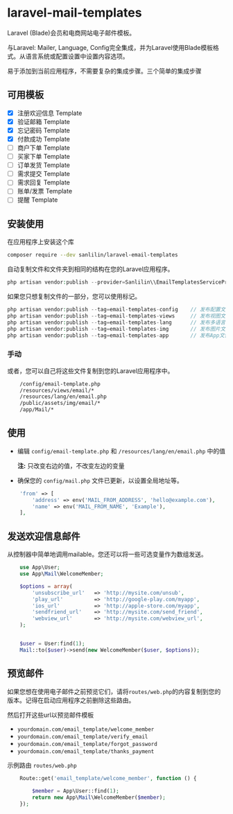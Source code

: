 # laravel-mail-templates
Laravel (Blade)会员和电商网站电子邮件模板。

与Laravel: Mailer, Language, Config完全集成，并为Laravel使用Blade模板格式。从语言系统或配置设置中设置内容选项。 

易于添加到当前应用程序，不需要复杂的集成步骤。三个简单的集成步骤


## 可用模板
- [x] 注册欢迎信息 Template
- [x] 验证邮箱 Template
- [x] 忘记密码 Template
- [x] 付款成功 Template
- [ ] 商户下单 Template
- [ ] 买家下单 Template
- [ ] 订单发货 Template
- [ ] 需求提交 Template
- [ ] 需求回复 Template
- [ ] 账单/发票 Template
- [ ] 提醒 Template

## 安装使用

在应用程序上安装这个库

```sh
composer require --dev sanlilin/laravel-email-templates
```

自动复制文件和文件夹到相同的结构在您的Laravel应用程序。

```php
php artisan vendor:publish --provider=Sanlilin\\EmailTemplatesServiceProvider
```

如果您只想复制文件的一部分，您可以使用标记。

```php
php artisan vendor:publish --tag=email-templates-config    // 发布配置文件
php artisan vendor:publish --tag=email-templates-views     // 发布视图文件
php artisan vendor:publish --tag=email-templates-lang      // 发布多语言文件
php artisan vendor:publish --tag=email-templates-img       // 发布图片文件
php artisan vendor:publish --tag=email-templates-app       // 发布App文件
```

### 手动

或者，您可以自己将这些文件复制到您的Laravel应用程序中。

```bash
    /config/email-template.php 
    /resources/views/email/*
    /resources/lang/en/email.php
    /public/assets/img/email/*
    /app/Mail/*
```

## 使用

* 编辑 ``` config/email-template.php ``` 和 ``` /resources/lang/en/email.php ``` 中的值

    **注:** 只改变右边的值，不改变左边的变量

* 确保您的 ```config/mail.php``` 文件已更新，以设置全局地址等。
```php
    'from' => [
        'address' => env('MAIL_FROM_ADDRESS', 'hello@example.com'),
        'name' => env('MAIL_FROM_NAME', 'Example'),
    ],
```

## 发送欢迎信息邮件
从控制器中简单地调用mailable。您还可以将一些可选变量作为数组发送。



```php
    use App\User;
    use App\Mail\WelcomeMember;

    $options = array(
        'unsubscribe_url'   => 'http://mysite.com/unsub',
        'play_url'          => 'http://google-play.com/myapp',
        'ios_url'           => 'http://apple-store.com/myapp',
        'sendfriend_url'    => 'http://mysite.com/send_friend',
        'webview_url'       => 'http://mysite.com/webview_url',
    );


    $user = User:find(1);
    Mail::to($user)->send(new WelcomeMember($user, $options));
```

## 预览邮件
如果您想在使用电子邮件之前预览它们，请将```routes/web.php```的内容复制到您的版本。记得在启动应用程序之前删除这些路由。

然后打开这些url以预览邮件模板

* ```yourdomain.com/email_template/welcome_member```
* ```yourdomain.com/email_template/verify_email```
* ```yourdomain.com/email_template/forgot_password```
* ```yourdomain.com/email_template/thanks_payment```

示例路由 ``` routes/web.php ```

```php
    Route::get('email_template/welcome_member', function () {
    
        $member = App\User::find(1);
        return new App\Mail\WelcomeMember($member);
    });

```